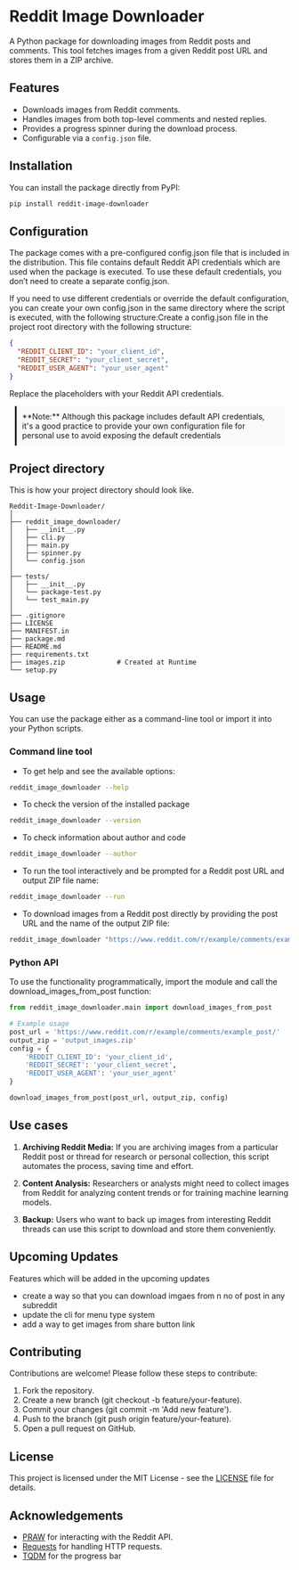 # Reddit Image Downloader

A Python package for downloading images from Reddit posts and comments. This tool fetches images from a given Reddit post URL and stores them in a ZIP archive.

## Features

- Downloads images from Reddit comments.
- Handles images from both top-level comments and nested replies.
- Provides a progress spinner during the download process.
- Configurable via a `config.json` file.

## Installation

You can install the package directly from PyPI:

```bash
pip install reddit-image-downloader
```

## Configuration

The package comes with a pre-configured config.json file that is included in the distribution. This file contains default Reddit API credentials which are used when the package is executed. To use these default credentials, you don’t need to create a separate config.json.

If you need to use different credentials or override the default configuration, you can create your own config.json in the same directory where the script is executed, with the following structure:Create a config.json file in the project root directory with the following structure:

```json
{
  "REDDIT_CLIENT_ID": "your_client_id",
  "REDDIT_SECRET": "your_client_secret",
  "REDDIT_USER_AGENT": "your_user_agent"
}
```
Replace the placeholders with your Reddit API credentials.

<div id="note" style="
    border-left: 3px solid black; 
    background-color: #f9f9f9; 
    padding: 10px; 
    margin: 10px; 
">
    **Note:** Although this package includes default API credentials, <br> it's a good practice to provide your own configuration file for personal use to avoid exposing the default credentials
</div>


## Project directory

This is how your project directory should look like.

```plaintext
Reddit-Image-Downloader/
│
├── reddit_image_downloader/
│   ├── __init__.py
│   ├── cli.py
│   ├── main.py
│   ├── spinner.py
│   └── config.json
│   
├── tests/
│   ├── __init__.py
│   └── package-test.py
│   └── test_main.py 
│
├── .gitignore
├── LICENSE
├── MANIFEST.in
├── package.md
├── README.md
├── requirements.txt
├── images.zip             # Created at Runtime
└── setup.py
```

## Usage

You can use the package either as a command-line tool or import it into your Python scripts.

### Command line tool

- To get help and see the available options:
```bash
reddit_image_downloader --help 
```

- To check the version of the installed package
```bash
reddit_image_downloader --version
```

- To check information about author and code
```bash
reddit_image_downloader --author
```

- To run the tool interactively and be prompted for a Reddit post URL and output ZIP file name:
```bash
reddit_image_downloader --run
```

- To download images from a Reddit post directly by providing the post URL and the name of the output ZIP file:
```bash
reddit_image_downloader "https://www.reddit.com/r/example/comments/example_post/" "my_images.zip"
```

### Python API

To use the functionality programmatically, import the module and call the download_images_from_post function:

```python
from reddit_image_downloader.main import download_images_from_post

# Example usage
post_url = 'https://www.reddit.com/r/example/comments/example_post/'
output_zip = 'output_images.zip'
config = {
    'REDDIT_CLIENT_ID': 'your_client_id',
    'REDDIT_SECRET': 'your_client_secret',
    'REDDIT_USER_AGENT': 'your_user_agent'
}

download_images_from_post(post_url, output_zip, config)
```

## Use cases

1. **Archiving Reddit Media:** If you are archiving images from a particular Reddit post or thread for research or personal collection, this script automates the process, saving time and effort.

2. **Content Analysis:** Researchers or analysts might need to collect images from Reddit for analyzing content trends or for training machine learning models.

3. **Backup:** Users who want to back up images from interesting Reddit threads can use this script to download and store them conveniently.

## Upcoming Updates

Features which will be added in the upcoming updates

- create a way so that you can download imgaes from n no of post in any subreddit
- update the cli for menu type system
- add a way to get images from share button link

## Contributing

Contributions are welcome! Please follow these steps to contribute:

1. Fork the repository.
2. Create a new branch (git checkout -b feature/your-feature).
3. Commit your changes (git commit -m 'Add new feature').
4. Push to the branch (git push origin feature/your-feature).
5. Open a pull request on GitHub.

## License

This project is licensed under the MIT License - see the [LICENSE](LICENSE) file for details.

## Acknowledgements

- [PRAW](https://pypi.org/project/praw/) for interacting with the Reddit API.
- [Requests](https://pypi.org/project/requests/) for handling HTTP requests.
- [TQDM](https://pypi.org/project/tqdm/) for the progress bar
